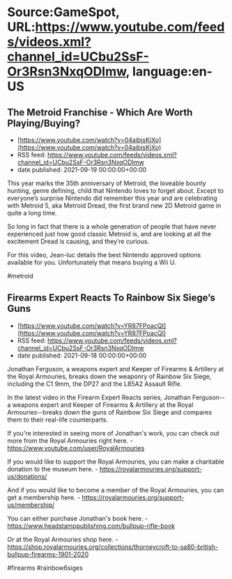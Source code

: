 # Source:GameSpot, URL:https://www.youtube.com/feeds/videos.xml?channel_id=UCbu2SsF-Or3Rsn3NxqODImw, language:en-US

## The Metroid Franchise - Which Are Worth Playing/Buying?
 - [https://www.youtube.com/watch?v=04aibjsKiXo](https://www.youtube.com/watch?v=04aibjsKiXo)
 - RSS feed: https://www.youtube.com/feeds/videos.xml?channel_id=UCbu2SsF-Or3Rsn3NxqODImw
 - date published: 2021-09-19 00:00:00+00:00

This year marks the 35th anniversary of Metroid, the loveable bounty hunting, genre defining, child that Nintendo loves to forget about. Except to everyone’s surprise Nintendo did remember this year and are celebrating with Metroid 5, aka Metroid Dread, the first brand new 2D Metroid game in quite a long time.

So long in fact that there is a whole generation of people that have never experienced just how good classic Metroid is, and are looking at all the excitement Dread is causing, and they’re curious. 

For this video, Jean-luc details the best Nintendo approved options available for you. Unfortunately that means buying a Wii U.

#metroid

## Firearms Expert Reacts To Rainbow Six Siege’s Guns
 - [https://www.youtube.com/watch?v=YR87FPoacQI](https://www.youtube.com/watch?v=YR87FPoacQI)
 - RSS feed: https://www.youtube.com/feeds/videos.xml?channel_id=UCbu2SsF-Or3Rsn3NxqODImw
 - date published: 2021-09-18 00:00:00+00:00

Jonathan Ferguson, a weapons expert and Keeper of Firearms & Artillery at the Royal Armouries, breaks down the weaponry of Rainbow Six Siege, including the C1 9mm, the DP27 and the L85A2 Assault Rifle.

In the latest video in the Firearm Expert Reacts series, Jonathan Ferguson--a weapons expert and Keeper of Firearms & Artillery at the Royal Armouries--breaks down the guns of Rainbow Six Siege and compares them to their real-life counterparts.

If you're interested in seeing more of Jonathan's work, you can check out more from the Royal Armouries right here. - https://www.youtube.com/user/RoyalArmouries

If you would like to support the Royal Armouries, you can make a charitable donation to the museum here. - https://royalarmouries.org/support-us/donations/

And if you would like to become a member of the Royal Armouries, you can get a membership here. - https://royalarmouries.org/support-us/membership/

You can either purchase Jonathan's book here. - https://www.headstamppublishing.com/bullpup-rifle-book

Or at the Royal Armouries shop here. - https://shop.royalarmouries.org/collections/thorneycroft-to-sa80-british-bullpup-firearms-1901-2020

#firearms #rainbow6siges

